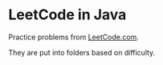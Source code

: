 # LeetCode in Java

Practice problems from [LeetCode.com](https://leetcode.com). 

They are put into folders based on difficulty.


